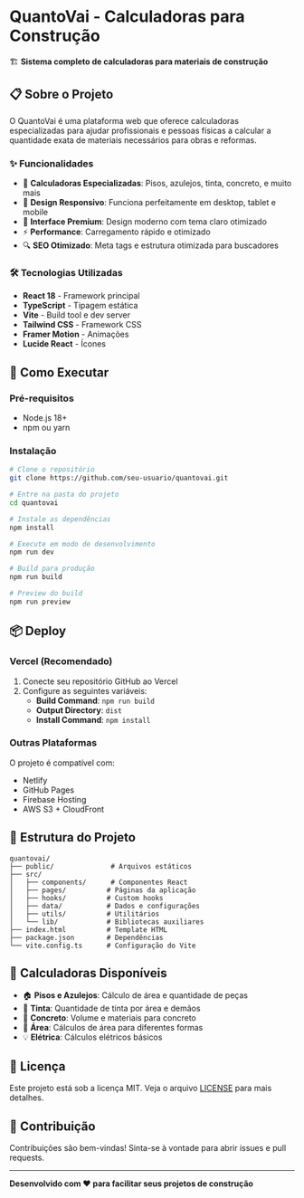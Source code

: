 # QuantoVai - Calculadoras para Construção

🏗️ **Sistema completo de calculadoras para materiais de construção**

## 📋 Sobre o Projeto

O QuantoVai é uma plataforma web que oferece calculadoras especializadas para ajudar profissionais e pessoas físicas a calcular a quantidade exata de materiais necessários para obras e reformas.

### ✨ Funcionalidades

- 🧮 **Calculadoras Especializadas**: Pisos, azulejos, tinta, concreto, e muito mais
- 📱 **Design Responsivo**: Funciona perfeitamente em desktop, tablet e mobile
- 🎨 **Interface Premium**: Design moderno com tema claro otimizado
- ⚡ **Performance**: Carregamento rápido e otimizado
- 🔍 **SEO Otimizado**: Meta tags e estrutura otimizada para buscadores

### 🛠️ Tecnologias Utilizadas

- **React 18** - Framework principal
- **TypeScript** - Tipagem estática
- **Vite** - Build tool e dev server
- **Tailwind CSS** - Framework CSS
- **Framer Motion** - Animações
- **Lucide React** - Ícones

## 🚀 Como Executar

### Pré-requisitos
- Node.js 18+ 
- npm ou yarn

### Instalação

```bash
# Clone o repositório
git clone https://github.com/seu-usuario/quantovai.git

# Entre na pasta do projeto
cd quantovai

# Instale as dependências
npm install

# Execute em modo de desenvolvimento
npm run dev

# Build para produção
npm run build

# Preview do build
npm run preview
```

## 📦 Deploy

### Vercel (Recomendado)

1. Conecte seu repositório GitHub ao Vercel
2. Configure as seguintes variáveis:
   - **Build Command**: `npm run build`
   - **Output Directory**: `dist`
   - **Install Command**: `npm install`

### Outras Plataformas

O projeto é compatível com:
- Netlify
- GitHub Pages
- Firebase Hosting
- AWS S3 + CloudFront

## 📁 Estrutura do Projeto

```
quantovai/
├── public/              # Arquivos estáticos
├── src/
│   ├── components/      # Componentes React
│   ├── pages/          # Páginas da aplicação
│   ├── hooks/          # Custom hooks
│   ├── data/           # Dados e configurações
│   ├── utils/          # Utilitários
│   └── lib/            # Bibliotecas auxiliares
├── index.html          # Template HTML
├── package.json        # Dependências
└── vite.config.ts      # Configuração do Vite
```

## 🎯 Calculadoras Disponíveis

- 🏠 **Pisos e Azulejos**: Cálculo de área e quantidade de peças
- 🎨 **Tinta**: Quantidade de tinta por área e demãos
- 🧱 **Concreto**: Volume e materiais para concreto
- 📐 **Área**: Cálculos de área para diferentes formas
- 💡 **Elétrica**: Cálculos elétricos básicos

## 📄 Licença

Este projeto está sob a licença MIT. Veja o arquivo [LICENSE](LICENSE) para mais detalhes.

## 🤝 Contribuição

Contribuições são bem-vindas! Sinta-se à vontade para abrir issues e pull requests.

---

**Desenvolvido com ❤️ para facilitar seus projetos de construção**
